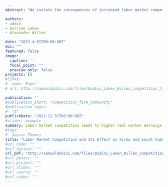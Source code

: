 ```yaml
---
abstract: "We isolate the consequences of increased labor market competition on the entire ecosystem of local communities using unique features of the Scandinavian labor market. A shock to labor mobility from Sweden to Norway caused a substantial increase in labor competition for Swedish firms on the border with Norway. Using individual-level register data linked across the two countries, we show that Swedish firms respond by raising worker wages relative to productivity and reducing their workforces. A compositional change in the workforce results in a drop in the average quality of workers, generating a decline in firm value added and a higher risk of firm exit. The negative effects on firms spill over to the local communities, which experience population flight, declining business activity, increased inequality, and changing political sentiments. These effects persist for at least a decade after the initial shock. We conclude that changes to workers' outside options can have a dramatic and persistent effect on local communities and send ripples across all segments of society, even in countries with automatic stabilizers specifically designed to blunt the impact of local shocks."

authors:
- admin
- Katrine Løken
- Alexander Willén

date: "2023-4-01T00:00:00Z"
doi: ""
featured: false
image:
  caption: ''
  focal_point: ""
  preview_only: false
projects: []
#links:
#- name: Paper
# url: http://samueldodini.com/files/Dodini_Loken_Willen_competition_firm_communities_4_2023.pdf

publication: ''
#publication_short: "competition_firm_community"
#publication_types:
#- "2"
publishDate: "2022-12-31T00:00:00Z"
#slides: example
summary: Labor market competition leads to higher real worker earnings, lower firm productivity, firm closer, greater inequality, population loss, and changes in political sentiments in communities affected by it.
#tags:
#- Source Themes
title: "Labor Market Competition and Its Effect on Firms and Local Communities"
#url_code: ""
#url_dataset: ""
url_pdf: "http://samueldodini.com/files/Dodini_Loken_Willen_competition_firm_communities_4_2023.pdf"
#url_poster: ""
#url_project: ""
#url_slides: ""
#url_source: ""
#url_video: ""
---
```

